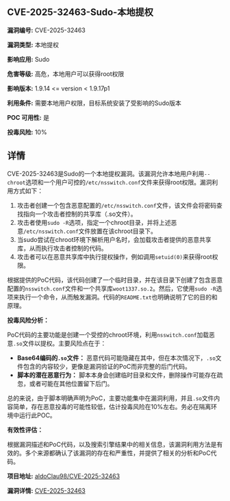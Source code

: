 ## CVE-2025-32463-Sudo-本地提权

**漏洞编号:** CVE-2025-32463

**漏洞类型:** 本地提权

**影响应用:** Sudo

**危害等级:** 高危，本地用户可以获得root权限

**影响版本:** 1.9.14 <= version < 1.9.17p1

**利用条件:** 需要本地用户权限，目标系统安装了受影响的Sudo版本

**POC 可用性:** 是

**投毒风险:** 10%

## 详情

CVE-2025-32463是Sudo的一个本地提权漏洞。该漏洞允许本地用户利用`--chroot`选项和一个用户可控的`/etc/nsswitch.conf`文件来获得root权限。漏洞利用方式如下：

1.  攻击者创建一个包含恶意配置的`/etc/nsswitch.conf`文件，该文件会将密码查找指向一个攻击者控制的共享库（.so文件）。
2.  攻击者使用`sudo -R`选项，指定一个chroot目录，并将上述恶意`/etc/nsswitch.conf`文件放置在该chroot目录下。
3.  当sudo尝试在chroot环境下解析用户名时，会加载攻击者提供的恶意共享库，从而执行攻击者控制的代码。
4.  攻击者可以在恶意共享库中执行提权操作，例如调用`setuid(0)`来获得root权限。

根据提供的PoC代码，该代码创建了一个临时目录，并在该目录下创建了包含恶意配置的`nsswitch.conf`文件和一个共享库`woot1337.so.2`。然后，它使用`sudo -R`选项来执行一个命令，从而触发漏洞。代码的`README.txt`也明确说明了它的目的和原理。

**投毒风险分析：**

PoC代码的主要功能是创建一个受控的chroot环境，利用`nsswitch.conf`加载恶意`.so`文件以提权。主要风险点在于：
*   **Base64编码的`.so`文件：** 恶意代码可能隐藏在其中，但在本次情况下，`.so`文件包含的内容较少，更像是漏洞验证的PoC而非完整的后门代码。
*   **脚本的潜在恶意行为：** 脚本本身会创建临时目录和文件，删除操作可能存在疏忽，或者可能在其他位置留下后门。

总的来说，由于脚本明确声明为PoC，主要功能集中在漏洞利用，并且`.so`文件内容简单，存在恶意投毒的可能性较低，估计投毒风险在10%左右。务必在隔离环境中运行此POC。

**有效性评估：**

根据漏洞描述和PoC代码，以及搜索引擎结果中的相关信息，该漏洞利用方法是有效的。多个来源都确认了该漏洞的存在和严重性，并提供了相关的分析和PoC代码。


**项目地址:** [aldoClau98/CVE-2025-32463](https://github.com/aldoClau98/CVE-2025-32463)

**漏洞详情:** [CVE-2025-32463](https://nvd.nist.gov/vuln/detail/CVE-2025-32463)